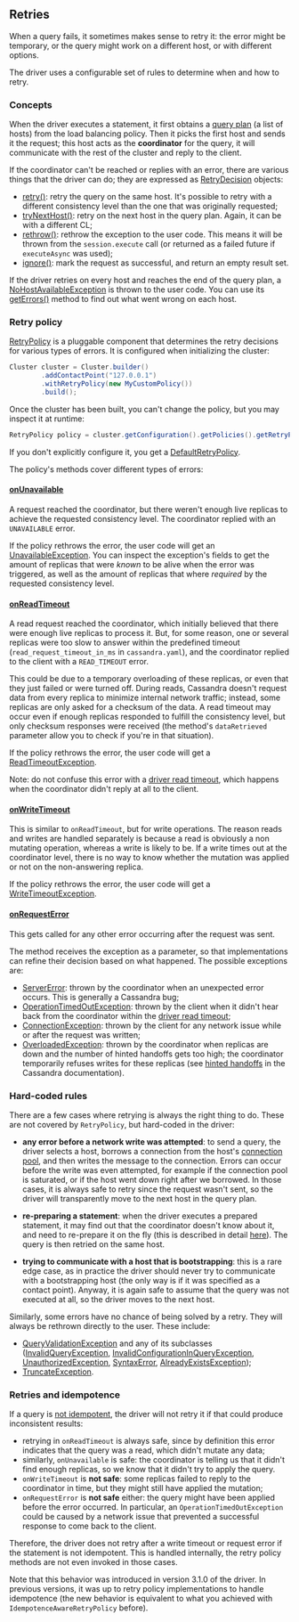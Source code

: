 ## Retries

When a query fails, it sometimes makes sense to retry it: the error might be temporary, or the query might work on a
different host, or with different options.

The driver uses a configurable set of rules to determine when and how to retry.

### Concepts

When the driver executes a statement, it first obtains a [query plan] \(a list of hosts) from the load balancing policy.
Then it picks the first host and sends it the request; this host acts as the **coordinator** for the query, it will
communicate with the rest of the cluster and reply to the client.

If the coordinator can't be reached or replies with an error, there are various things that the driver can do; they are
expressed as [RetryDecision] objects:

* [retry()]: retry the query on the same host. It's possible to retry with a different consistency level than the one
  that was originally requested;
* [tryNextHost()]: retry on the next host in the query plan. Again, it can be with a different CL;
* [rethrow()]: rethrow the exception to the user code. This means it will be thrown from the `session.execute` call (or
  returned as a failed future if `executeAsync` was used);
* [ignore()]: mark the request as successful, and return an empty result set.

If the driver retries on every host and reaches the end of the query plan, a [NoHostAvailableException] is thrown to the
user code. You can use its [getErrors()] method to find out what went wrong on each host.


### Retry policy

[RetryPolicy] is a pluggable component that determines the retry decisions for various types of errors. It is configured
when initializing the cluster:

```java
Cluster cluster = Cluster.builder()
        .addContactPoint("127.0.0.1")
        .withRetryPolicy(new MyCustomPolicy())
        .build();
```

Once the cluster has been built, you can't change the policy, but you may inspect it at runtime:

```java
RetryPolicy policy = cluster.getConfiguration().getPolicies().getRetryPolicy();
```

If you don't explicitly configure it, you get a [DefaultRetryPolicy].

The policy's methods cover different types of errors:

#### [onUnavailable]

A request reached the coordinator, but there weren't enough live replicas to achieve the requested consistency level.
The coordinator replied with an `UNAVAILABLE` error.

If the policy rethrows the error, the user code will get an [UnavailableException]. You can inspect the exception's
fields to get the amount of replicas that were *known* to be alive when the error was triggered, as well as the amount
of replicas that where *required* by the requested consistency level.

#### [onReadTimeout]

A read request reached the coordinator, which initially believed that there were enough live replicas to process it.
But, for some reason, one or several replicas were too slow to answer within the predefined timeout
(`read_request_timeout_in_ms` in `cassandra.yaml`), and the coordinator replied to the client with a `READ_TIMEOUT`
error.

This could be due to a temporary overloading of these replicas, or even
that they just failed or were turned off. During reads, Cassandra doesn't request data from every replica to minimize
internal network traffic; instead, some replicas are only asked for a checksum of the data. A read timeout may occur
even if enough replicas responded to fulfill the consistency level, but only checksum responses were received (the
method's `dataRetrieved` parameter allow you to check if you're in that situation).

If the policy rethrows the error, the user code will get a [ReadTimeoutException].

Note: do not confuse this error with a [driver read timeout], which happens when the coordinator didn't reply at all to
the client.

#### [onWriteTimeout]

This is similar to `onReadTimeout`, but for write operations. The reason reads and writes are handled separately is
because a read is obviously a non mutating operation, whereas a write is likely to be. If a write times out at the
coordinator level, there is no way to know whether the mutation was applied or not on the non-answering replica.

If the policy rethrows the error, the user code will get a [WriteTimeoutException].

#### [onRequestError]

This gets called for any other error occurring after the request was sent.

The method receives the exception as a parameter, so that implementations can refine their decision based on what
happened. The possible exceptions are:

* [ServerError]: thrown by the coordinator when an unexpected error occurs. This is generally a Cassandra bug;
* [OperationTimedOutException]: thrown by the client when it didn't hear back from the coordinator within the
  [driver read timeout];
* [ConnectionException]: thrown by the client for any network issue while or after the request was written;
* [OverloadedException]: thrown by the coordinator when replicas are down and the number of hinted handoffs gets too
  high; the coordinator temporarily refuses writes for these replicas (see [hinted handoffs] in the Cassandra
  documentation).

### Hard-coded rules

There are a few cases where retrying is always the right thing to do. These are not covered by `RetryPolicy`, but
hard-coded in the driver:

* **any error before a network write was attempted**: to send a query, the driver selects a host, borrows a connection
  from the host's [connection pool], and then writes the message to the connection.
  Errors can occur before the write was even attempted, for example if the connection pool is saturated, or if the
  host went down right after we borrowed. In those cases, it is always safe to retry since the request wasn't sent, so
  the driver will transparently move to the next host in the query plan.

* **re-preparing a statement**: when the driver executes a prepared statement, it may find out that the coordinator
  doesn't know about it, and need to re-prepare it on the fly (this is described in detail [here][prepared]). The query
  is then retried on the same host.

* **trying to communicate with a host that is bootstrapping**: this is a rare edge case, as in practice the driver
  should never try to communicate with a bootstrapping host (the only way is if it was specified as a contact point).
  Anyway, it is again safe to assume that the query was not executed at all, so the driver moves to the next host.

Similarly, some errors have no chance of being solved by a retry. They will always be rethrown directly to the user.
These include:

* [QueryValidationException] and any of its subclasses ([InvalidQueryException], [InvalidConfigurationInQueryException],
  [UnauthorizedException], [SyntaxError], [AlreadyExistsException]);
* [TruncateException].


### Retries and idempotence

If a query is [not idempotent][idempotence], the driver will not retry it if that could produce inconsistent results:

* retrying in `onReadTimeout` is always safe, since by definition this error indicates that the query was a read, which
  didn't mutate any data;
* similarly, `onUnavailable` is safe: the coordinator is telling us that it didn't find enough replicas, so we know that
  it didn't try to apply the query.
* `onWriteTimeout` is **not safe**: some replicas failed to reply to the coordinator in time, but they might still have
  applied the mutation;
* `onRequestError` is **not safe** either: the query might have been applied before the error occurred. In particular,
  an `OperationTimedOutException` could be caused by a network issue that prevented a successful response to come back
  to the client.

Therefore, the driver does not retry after a write timeout or request error if the statement is not idempotent. This is
handled internally, the retry policy methods are not even invoked in those cases.

Note that this behavior was introduced in version 3.1.0 of the driver. In previous versions, it was up to retry policy
implementations to handle idempotence (the new behavior is equivalent to what you achieved with
`IdempotenceAwareRetryPolicy` before).


[RetryDecision]:                        http://docs.datastax.com/en/drivers/java/3.0/com/datastax/driver/core/policies/RetryPolicy.RetryDecision.html
[retry()]:                              http://docs.datastax.com/en/drivers/java/3.0/com/datastax/driver/core/policies/RetryPolicy.RetryDecision.html#retry-com.datastax.driver.core.ConsistencyLevel-
[tryNextHost()]:                        http://docs.datastax.com/en/drivers/java/3.0/com/datastax/driver/core/policies/RetryPolicy.RetryDecision.html#tryNextHost-com.datastax.driver.core.ConsistencyLevel-
[rethrow()]:                            http://docs.datastax.com/en/drivers/java/3.0/com/datastax/driver/core/policies/RetryPolicy.RetryDecision.html#rethrow--
[ignore()]:                             http://docs.datastax.com/en/drivers/java/3.0/com/datastax/driver/core/policies/RetryPolicy.RetryDecision.html#ignore--
[NoHostAvailableException]:             http://docs.datastax.com/en/drivers/java/3.0/com/datastax/driver/core/exceptions/NoHostAvailableException.html
[getErrors()]:                          http://docs.datastax.com/en/drivers/java/3.0/com/datastax/driver/core/exceptions/NoHostAvailableException.html#getErrors--
[RetryPolicy]:                          http://docs.datastax.com/en/drivers/java/3.0/com/datastax/driver/core/policies/RetryPolicy.html
[DefaultRetryPolicy]:                   http://docs.datastax.com/en/drivers/java/3.0/com/datastax/driver/core/policies/DefaultRetryPolicy.html
[onReadTimeout]:                        http://docs.datastax.com/en/drivers/java/3.0/com/datastax/driver/core/policies/DefaultRetryPolicy.html#onReadTimeout-com.datastax.driver.core.Statement-com.datastax.driver.core.ConsistencyLevel-int-int-boolean-int-
[onWriteTimeout]:                       http://docs.datastax.com/en/drivers/java/3.0/com/datastax/driver/core/policies/DefaultRetryPolicy.html#onWriteTimeout-com.datastax.driver.core.Statement-com.datastax.driver.core.ConsistencyLevel-com.datastax.driver.core.WriteType-int-int-int-
[onUnavailable]:                        http://docs.datastax.com/en/drivers/java/3.0/com/datastax/driver/core/policies/DefaultRetryPolicy.html#onUnavailable-com.datastax.driver.core.Statement-com.datastax.driver.core.ConsistencyLevel-int-int-int-
[onRequestError]:                       http://docs.datastax.com/en/drivers/java/3.0/com/datastax/driver/core/policies/DefaultRetryPolicy.html#onRequestError-com.datastax.driver.core.Statement-com.datastax.driver.core.ConsistencyLevel-java.lang.Exception-int-
[UnavailableException]:                 http://docs.datastax.com/en/drivers/java/3.0/com/datastax/driver/core/exceptions/UnavailableException.html
[ReadTimeoutException]:                 http://docs.datastax.com/en/drivers/java/3.0/com/datastax/driver/core/exceptions/ReadTimeoutException.html
[WriteTimeoutException]:                http://docs.datastax.com/en/drivers/java/3.0/com/datastax/driver/core/exceptions/WriteTimeoutException.html
[OverloadedException]:                  http://docs.datastax.com/en/drivers/java/3.0/com/datastax/driver/core/exceptions/OverloadedException.html
[ServerError]:                          http://docs.datastax.com/en/drivers/java/3.0/com/datastax/driver/core/exceptions/ServerError.html
[OperationTimedOutException]:           http://docs.datastax.com/en/drivers/java/3.0/com/datastax/driver/core/exceptions/OperationTimedOutException.html
[ConnectionException]:                  http://docs.datastax.com/en/drivers/java/3.0/com/datastax/driver/core/exceptions/ConnectionException.html
[QueryValidationException]:             http://docs.datastax.com/en/drivers/java/3.0/com/datastax/driver/core/exceptions/QueryValidationException.html
[InvalidQueryException]:                http://docs.datastax.com/en/drivers/java/3.0/com/datastax/driver/core/exceptions/InvalidQueryException.html
[InvalidConfigurationInQueryException]: http://docs.datastax.com/en/drivers/java/3.0/com/datastax/driver/core/exceptions/InvalidConfigurationInQueryException.html
[UnauthorizedException]:                http://docs.datastax.com/en/drivers/java/3.0/com/datastax/driver/core/exceptions/UnauthorizedException.html
[SyntaxError]:                          http://docs.datastax.com/en/drivers/java/3.0/com/datastax/driver/core/exceptions/SyntaxError.html
[AlreadyExistsException]:               http://docs.datastax.com/en/drivers/java/3.0/com/datastax/driver/core/exceptions/AlreadyExistsException.html
[TruncateException]:                    http://docs.datastax.com/en/drivers/java/3.0/com/datastax/driver/core/exceptions/TruncateException.html

[query plan]: ../load_balancing/#query-plan
[connection pool]: ../pooling/
[prepared]: ../statements/prepared/#preparing-on-multiple-nodes
[driver read timeout]: ../socket_options/#driver-read-timeout
[hinted handoffs]: https://docs.datastax.com/en/cassandra/2.1/cassandra/dml/dml_about_hh_c.html?scroll=concept_ds_ifg_jqx_zj__performance
[idempotence]: ../idempotence/